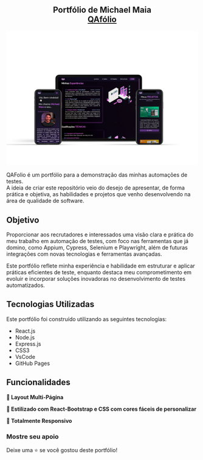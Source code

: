 <h2 align="center">
  Portfólio de Michael Maia<br/>
  <a href="https://qamichaelmaia.github.io/qamichael-portfolio/" target="_blank">QAfólio</a>
</h2>
<div align="center">
  <img alt="Demo" src="./Images/readme-img1.png" />
</div>

QAFolio é um portfólio para a demonstração das minhas automações de testes.  
A ideia de criar este repositório veio do desejo de apresentar, de forma prática e objetiva, as habilidades e projetos que venho desenvolvendo na área de qualidade de software.

## Objetivo

Proporcionar aos recrutadores e interessados uma visão clara e prática do meu trabalho em automação de testes, com foco nas ferramentas que já domino, como Appium, Cypress, Selenium e Playwright, além de futuras integrações com novas tecnologias e ferramentas avançadas.  

Este portfólio reflete minha experiência e habilidade em estruturar e aplicar práticas eficientes de teste, enquanto destaca meu comprometimento em evoluir e incorporar soluções inovadoras no desenvolvimento de testes automatizados.

## Tecnologias Utilizadas

Este portfólio foi construído utilizando as seguintes tecnologias:

- React.js
- Node.js
- Express.js
- CSS3
- VsCode
- GitHub Pages

## Funcionalidades

**📖 Layout Multi-Página**  

**🎨 Estilizado com React-Bootstrap e CSS com cores fáceis de personalizar**  

**📱 Totalmente Responsivo**  

### Mostre seu apoio

Deixe uma ⭐ se você gostou deste portfólio!  
